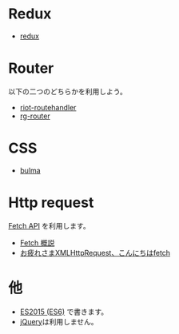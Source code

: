 
# Redux

- [redux](https://github.com/reactjs/redux)

# Router
以下の二つのどちらかを利用しよう。

- [riot-routehandler](https://github.com/crisward/riot-routehandler)
- [rg-router](https://github.com/RiotGear/rg-router)

# CSS

- [bulma](http://bulma.io)

# Http request

[Fetch API](https://developer.mozilla.org/ja/docs/Web/API/Fetch_API) を利用します。

- [Fetch 概説](https://developer.mozilla.org/ja/docs/Web/API/Fetch_API/Using_Fetch)
- [お疲れさまXMLHttpRequest、こんにちはfetch](http://qiita.com/tomoyukilabs/items/9b464c53450acc0b9574)

# 他
- [ES2015 (ES6)](http://qiita.com/tuno-tky/items/74ca595a9232bcbcd727) で書きます。
- [jQuery](https://jquery.com)は利用しません。
